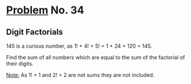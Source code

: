 # [Problem](https://projecteuler.net/problem=34) No. 34

## Digit Factorials

145 is a curious number, as 1! + 4! + 5! = 1 + 24 + 120 = 145.

Find the sum of all numbers which are equal to the sum of the factorial of their digits.

<u>Note:</u> As 1! = 1 and 2! = 2 are not sums they are not included.